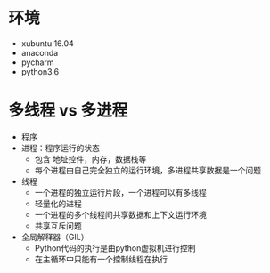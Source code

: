 # 环境
- xubuntu 16.04
- anaconda
- pycharm
- python3.6

# 多线程 vs 多进程
- 程序
- 进程：程序运行的状态
    - 包含 地址控件，内存，数据栈等
    - 每个进程由自己完全独立的运行环境，多进程共享数据是一个问题
- 线程
    - 一个进程的独立运行片段，一个进程可以有多线程
    - 轻量化的进程
    - 一个进程的多个线程间共享数据和上下文运行环境
    - 共享互斥问题
- 全局解释器（GIL）
    - Python代码的执行是由python虚拟机进行控制
    - 在主循环中只能有一个控制线程在执行    